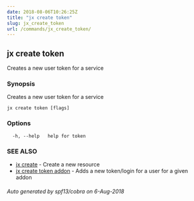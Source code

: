 ```yaml
---
date: 2018-08-06T10:26:25Z
title: "jx create token"
slug: jx_create_token
url: /commands/jx_create_token/
---
```

## jx create token

Creates a new user token for a service

### Synopsis

Creates a new user token for a service

```
jx create token [flags]
```

### Options

```
  -h, --help   help for token
```

### SEE ALSO

* [jx create](/commands/jx_create/)	 - Create a new resource
* [jx create token addon](/commands/jx_create_token_addon/)	 - Adds a new token/login for a user for a given addon

###### Auto generated by spf13/cobra on 6-Aug-2018

